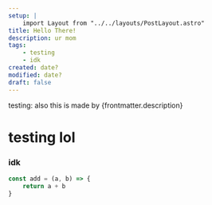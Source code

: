 ```yaml
---
setup: |
    import Layout from "../../layouts/PostLayout.astro"
title: Hello There!
description: ur mom
tags:
    - testing
    - idk
created: date?
modified: date?
draft: false
---
```


testing: also this is made by {frontmatter.description}


# testing lol
### idk


```ts
const add = (a, b) => {
    return a + b
}
```